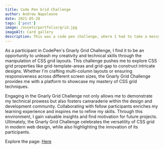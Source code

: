 ```yaml
---
title: Code Pen Grid Challenge
author: Andrew Napoleone
date: 2021-05-28
tags: ['post']
image: /assets/portfolio/grid.jpg
imageAlt: Card gallery
description: This was a code pen challenge, where I had to take a messy grid and clean it up. I could make it to my liking and that is just what I did. 
---
```


As a participant in CodePen's Gnarly Grid Challenge, I find it to be an opportunity to unleash my creativity and technical skills through the manipulation of CSS grid layouts. This challenge pushes me to explore CSS grid properties like grid-template-areas and grid-gap to construct intricate designs. Whether I'm crafting multi-column layouts or ensuring responsiveness across different screen sizes, the Gnarly Grid Challenge provides me with a platform to showcase my mastery of CSS grid techniques.

Engaging in the Gnarly Grid Challenge not only allows me to demonstrate my technical prowess but also fosters camaraderie within the design and development community. Collaborating with fellow participants enriches my learning experience and inspires me to refine my skills. Through this environment, I gain valuable insights and find motivation for future projects. Ultimately, the Gnarly Grid Challenge celebrates the versatility of CSS grid in modern web design, while also highlighting the innovation of its participants.

Explore the page: [Here](https://codepen.io/Naps27/pen/xxeRQGX?editors=1100)
